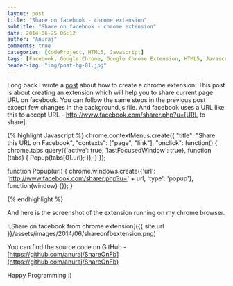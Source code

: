 ```yaml
---
layout: post
title: "Share on facebook - chrome extension"
subtitle: "Share on facebook - chrome extension"
date: 2014-06-25 06:12
author: "Anuraj"
comments: true
categories: [CodeProject, HTML5, Javascript]
tags: [Facebook, Google Chrome, Google Chrome Extension, HTML5, Javascript]
header-img: "img/post-bg-01.jpg"
---
```

Long back I wrote a [post](http://www.dotnetthoughts.net/how-to-write-an-extension-for-google-chrome/) about how to create a chrome extension. This post is about creating an extension which will help you to share current page URL on facebook. You can follow the same steps in the previous post except few changes in the background.js file. And facebook uses a URL like this to accept URL  - http://www.facebook.com/sharer.php?u=[URL to share].

{% highlight Javascript %}
chrome.contextMenus.create({
    "title": "Share this URL on Facebook",
    "contexts": ["page", "link"],
    "onclick": function() {
		chrome.tabs.query({'active': true, 'lastFocusedWindow': true}, function (tabs) {
			Popup(tabs[0].url);
		});
    }
});

function Popup(url) {
  chrome.windows.create({'url': 'http://www.facebook.com/sharer.php?u=' + url, 'type': 'popup'}, function(window) {});
}

{% endhighlight %}

And here is the screenshot of the extension running on my chrome browser.

![Share on facebook from chrome extension]({{ site.url }}/assets/images/2014/06/shareonfbextension.png)

You can find the source code on GitHub - [https://github.com/anuraj/ShareOnFb](https://github.com/anuraj/ShareOnFb)

Happy Programming :)
